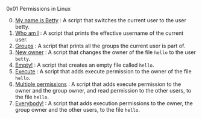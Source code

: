 0x01 Permissions in Linux

0. [My name is Betty](./0-iam_betty) : A script that switches the current user to the user betty.
1. [Who am I](./1-who_am_i) : A script that prints the effective username of the current user.
2. [Groups](./2-groups) : A script that prints all the groups the current user is part of.
3. [New owner](./3-new_owner) : A script that changes the owner of the file `hello` to the user `betty`.
4. [Empty!](./4-empty) : A script that creates an empty file called `hello`.
5. [Execute](./5-execute) : A script that adds execute permission to the owner of the file `hello`.
6. [Multiple permissions](./6-multiple_permissions) : A script that adds execute permission to the owner and the group owner, and read permission to the other users, to the file `hello`.
7. [Everybody!](./7-everybody) : A script that adds execution permissions to the owner, the group owner and the other users, to the file `hello`.
